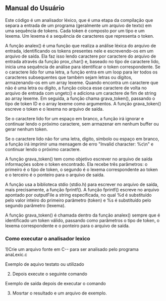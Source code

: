 ## Manual do Usuário 

Este código é um analisador léxico, que é uma etapa da compilação que separa a entrada de um programa 
(geralmente um arquivo de texto) em uma sequência de tokens. Cada token é composto por um tipo e um lexema. 
Um lexema é a sequência de caracteres que representa o token.

A função analex() é uma função que realiza a análise léxica do arquivo de entrada, identificando os tokens
presentes nele e escrevendo-os em um arquivo de saída. Ela faz isso lendo caractere por caractere do arquivo
de entrada através da função prox_char() e, baseado no tipo de caractere lido, inicia uma sequência de análise 
para identificar o token correspondente. Se o caractere lido for uma letra, a função entra em um loop para ler 
todos os caracteres subsequentes que também sejam letras ou dígitos, armazenando-os em um array lexeme. Quando 
encontra um caractere que não é uma letra ou dígito, a função coloca esse caractere de volta no arquivo de entrada 
com ungetc() e adiciona um caractere de fim de string ao array lexeme. Em seguida, a função chama grava_token(), 
passando o tipo de token ID e o array lexeme como argumentos. A função grava_token() escreve o token e o lexema no 
arquivo de saída.

Se o caractere lido for um espaço em branco, a função irá ignorar e continuar lendo o próximo caractere, 
sem armazenar em nenhum buffer ou gerar nenhum token.

Se o caractere lido não for uma letra, dígito, símbolo ou espaço em branco, a função irá imprimir uma 
mensagem de erro "Invalid character: %c\n" e continuar lendo o próximo caractere.

A função grava_token() tem como objetivo escrever no arquivo de saída informações sobre o token encontrado. 
Ela recebe três parâmetros: o primeiro é o tipo de token, o segundo é o lexema correspondente ao token e o 
terceiro é o ponteiro para o arquivo de saída.

A função usa a biblioteca stdio (stdio.h) para escrever no arquivo de saída, mais precisamente, a função 
fprintf(). A função fprintf() escreve no arquivo apontado por outputFile a string especificada, no qual %d é 
substituído pelo valor inteiro do primeiro parâmetro (token) e %s é substituído pelo segundo parâmetro (lexema).

A função grava_token() é chamada dentro da função analex() sempre que é identificado um token válido, passando 
como parâmetros o tipo de token, o lexema correspondente e o ponteiro para o arquivo de saída.

### Como executar o analisador lexico 

1)Crie um arquivo fonte em C-- para ser analisado pelo programa anaLexic.c 

Exemplo de aquivo testato ou utilizado

2) Depois execute o seguinte comando 

Exemplo de saída depois de executar o comando

3) Mosrtar o resultado e um arquivo de exemplo. 